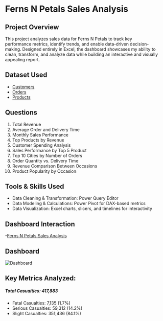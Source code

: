 # Ferns N Petals Sales Analysis 
## Project Overview 
This project analyzes sales data for Ferns N Petals to track key performance metrics, identify trends, and enable data-driven decision-making. Designed entirely in Excel, the dashboard showcases my ability to clean, transform, and analyze data while building an interactive and visually appealing report.

## Dataset Used
- <a href="https://github.com/akhilanm123/Ferns-N-Petals-Sales-Analysis/blob/main/customers.csv">Customers</a>
- <a href="https://github.com/akhilanm123/Ferns-N-Petals-Sales-Analysis/blob/main/orders.csv">Orders</a>
- <a href="https://github.com/akhilanm123/Ferns-N-Petals-Sales-Analysis/blob/main/products.csv">Products</a>

## Questions
 1. Total Revenue
 2. Average Order and Delivery Time
 3. Monthly Sales Performance
 4. Top Products by Revenue
 5. Customer Spending Analysis
 6. Sales Performance by Top 5 Product
 7. Top 10 Cities by Number of Orders
 8. Order Quantity vs. Delivery Time
 9. Revenue Comparison Between Occasions
 10. Product Popularity by Occasion

## Tools & Skills Used

- Data Cleaning & Transformation: Power Query Editor
- Data Modeling & Calculations: Power Pivot for DAX-based metrics
- Data Visualization: Excel charts, slicers, and timelines for interactivity

## Dashboard Interaction
-<a href="https://github.com/akhilanm123/Ferns-N-Petals-Sales-Analysis/blob/main/Ferns%20and%20Petals%20Sales%20Analysis.xlsx">Ferns N Petals Sales Analysis</a>
## Dashboard
![Dashboard](https://github.com/user-attachments/assets/698072da-15d3-44ca-ac3a-1253e2a0867a)

##  Key Metrics Analyzed:

##### Total Casualties: 417,883
 - Fatal Casualties: 7,135 (1.7%)
 - Serious Casualties: 59,312 (14.2%)
 - Slight Casualties: 351,436 (84.1%)

          
